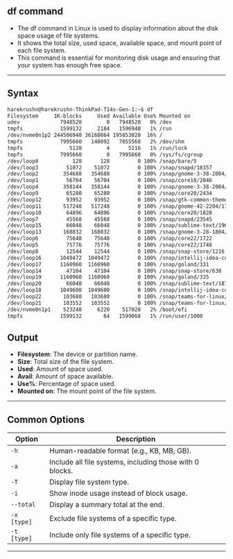 ## df command
- The df command in Linux is used to display information about the disk space usage of file systems.
- It shows the total size, used space, available space, and mount point of each file system.
- This command is essential for monitoring disk usage and ensuring that your system has enough free space.

---

## Syntax
```bash
harekrushn@harekrushn-ThinkPad-T14s-Gen-1:~$ df
Filesystem     1K-blocks     Used Available Use% Mounted on
udev             7948520        0   7948520   0% /dev
tmpfs            1599132     2184   1596948   1% /run
/dev/nvme0n1p2 244506940 36160864 195853020  16% /
tmpfs            7995660   140092   7855568   2% /dev/shm
tmpfs               5120        4      5116   1% /run/lock
tmpfs            7995660        0   7995660   0% /sys/fs/cgroup
/dev/loop0           128      128         0 100% /snap/bare/5
/dev/loop3         51072    51072         0 100% /snap/snapd/18357
/dev/loop2        354688   354688         0 100% /snap/gnome-3-38-2004/119
/dev/loop1         56704    56704         0 100% /snap/core18/2846
/dev/loop4        358144   358144         0 100% /snap/gnome-3-38-2004/143
/dev/loop9         65280    65280         0 100% /snap/core20/2434
/dev/loop12        93952    93952         0 100% /snap/gtk-common-themes/1535
/dev/loop11       517248   517248         0 100% /snap/gnome-42-2204/176
/dev/loop10        64896    64896         0 100% /snap/core20/1828
/dev/loop7         45568    45568         0 100% /snap/snapd/23545
/dev/loop15        66048    66048         0 100% /snap/sublime-text/196
/dev/loop13       168832   168832         0 100% /snap/gnome-3-28-1804/198
/dev/loop6         75648    75648         0 100% /snap/core22/1722
/dev/loop5         75776    75776         0 100% /snap/core22/1748
/dev/loop8         12544    12544         0 100% /snap/snap-store/1216
/dev/loop16      1049472  1049472         0 100% /snap/intellij-idea-community/570
/dev/loop17      1160960  1160960         0 100% /snap/goland/331
/dev/loop14        47104    47104         0 100% /snap/snap-store/638
/dev/loop19      1160960  1160960         0 100% /snap/goland/335
/dev/loop20        66048    66048         0 100% /snap/sublime-text/187
/dev/loop18      1049600  1049600         0 100% /snap/intellij-idea-community/566
/dev/loop22       103680   103680         0 100% /snap/teams-for-linux/741
/dev/loop21       103552   103552         0 100% /snap/teams-for-linux/730
/dev/nvme0n1p1    523248     6220    517028   2% /boot/efi
tmpfs            1599132       64   1599068   1% /run/user/1000
```

##  Output
- **Filesystem**: The device or partition name.
- **Size**: Total size of the file system.
- **Used**: Amount of space used.
- **Avail**: Amount of space available.
- **Use%**: Percentage of space used.
- **Mounted on**: The mount point of the file system.

---

## Common Options
| Option | Description |
|--------|-------------|
| `-h` | Human-readable format (e.g., KB, MB, GB). |
| `-a` | Include all file systems, including those with 0 blocks. |
| `-T` | Display file system type. |
| `-i` | Show inode usage instead of block usage. |
| `--total` | Display a summary total at the end. |
| `-x [type]` | Exclude file systems of a specific type. |
| `-t [type]` | Include only file systems of a specific type. |

---
